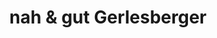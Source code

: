 ---
title: "nah & gut Gerlesberger"
url: /hofkirchen/nah-und-gut-gerlesberger/
shop: Lebensmittel
---